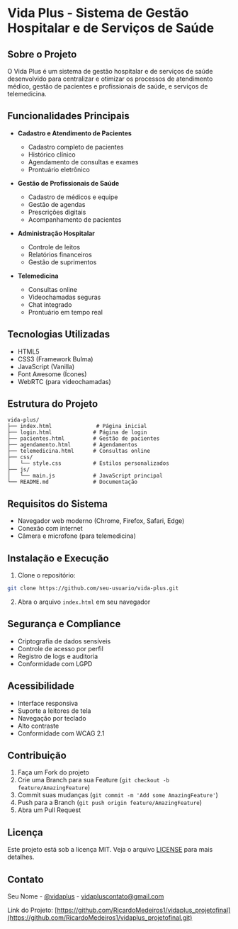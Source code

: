 # Vida Plus - Sistema de Gestão Hospitalar e de Serviços de Saúde

## Sobre o Projeto

O Vida Plus é um sistema de gestão hospitalar e de serviços de saúde desenvolvido para centralizar e otimizar os processos de atendimento médico, gestão de pacientes e profissionais de saúde, e serviços de telemedicina.

## Funcionalidades Principais

- **Cadastro e Atendimento de Pacientes**
  - Cadastro completo de pacientes
  - Histórico clínico
  - Agendamento de consultas e exames
  - Prontuário eletrônico

- **Gestão de Profissionais de Saúde**
  - Cadastro de médicos e equipe
  - Gestão de agendas
  - Prescrições digitais
  - Acompanhamento de pacientes

- **Administração Hospitalar**
  - Controle de leitos
  - Relatórios financeiros
  - Gestão de suprimentos

- **Telemedicina**
  - Consultas online
  - Videochamadas seguras
  - Chat integrado
  - Prontuário em tempo real

## Tecnologias Utilizadas

- HTML5
- CSS3 (Framework Bulma)
- JavaScript (Vanilla)
- Font Awesome (Ícones)
- WebRTC (para videochamadas)

## Estrutura do Projeto

```
vida-plus/
├── index.html              # Página inicial
├── login.html             # Página de login
├── pacientes.html         # Gestão de pacientes
├── agendamento.html       # Agendamentos
├── telemedicina.html      # Consultas online
├── css/
│   └── style.css          # Estilos personalizados
├── js/
│   └── main.js            # JavaScript principal
└── README.md              # Documentação
```

## Requisitos do Sistema

- Navegador web moderno (Chrome, Firefox, Safari, Edge)
- Conexão com internet
- Câmera e microfone (para telemedicina)

## Instalação e Execução

1. Clone o repositório:
```bash
git clone https://github.com/seu-usuario/vida-plus.git
```

2. Abra o arquivo `index.html` em seu navegador

## Segurança e Compliance

- Criptografia de dados sensíveis
- Controle de acesso por perfil
- Registro de logs e auditoria
- Conformidade com LGPD

## Acessibilidade

- Interface responsiva
- Suporte a leitores de tela
- Navegação por teclado
- Alto contraste
- Conformidade com WCAG 2.1

## Contribuição

1. Faça um Fork do projeto
2. Crie uma Branch para sua Feature (`git checkout -b feature/AmazingFeature`)
3. Commit suas mudanças (`git commit -m 'Add some AmazingFeature'`)
4. Push para a Branch (`git push origin feature/AmazingFeature`)
5. Abra um Pull Request

## Licença

Este projeto está sob a licença MIT. Veja o arquivo [LICENSE](LICENSE) para mais detalhes.

## Contato

Seu Nome - [@vidaplus](https://twitter.com/vidaplusoficial) - vidapluscontato@gmail.com

Link do Projeto: [https://github.com/RicardoMedeiros1/vidaplus_projetofinal](https://github.com/RicardoMedeiros1/vidaplus_projetofinal.git) 